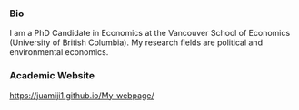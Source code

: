 ### Bio
I am a PhD Candidate in Economics at the Vancouver School of Economics (University of British Columbia). My research fields are political and environmental economics.

### Academic Website
https://juamiji1.github.io/My-webpage/

